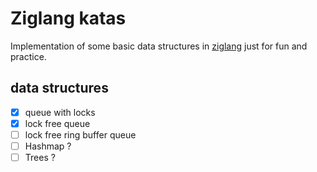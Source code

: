 # Ziglang katas
Implementation of some basic data structures in [ziglang](https://ziglang.org/) just for fun and practice.

## data structures
- [x] queue with locks
- [x] lock free queue
- [ ] lock free ring buffer queue
- [ ] Hashmap ?
- [ ] Trees ?
